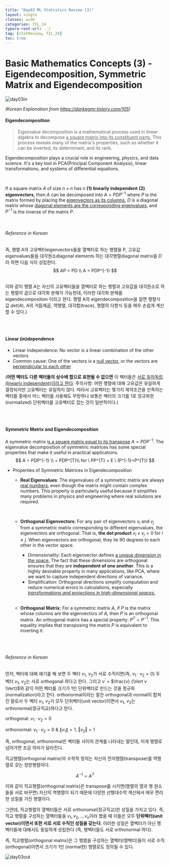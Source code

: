 ```yaml
---
title: "Day03 ML Statistics Review (3)"
layout: single
classes: wide
categories: TIL_24
typora-root-url: ../
tag: [statReview, TIL_24]
toc: true
---
```


# Basic Mathematics Concepts (3) - Eigendecomposition, Symmetric Matrix and Eigendecomposition

<img src="/blog/images/2024-05-16-TIL24_Day3/360F2DDF-9B34-4EE4-8A79-D4802F54D179.jpeg" alt="day03in">



*(Korean Explanation from https://darkpgmr.tistory.com/105)*

#### Eigendecomposition

> Eigenvalue decomposition is a mathematical process used in linear algebra to decompose <u>a square matrix into its constituent parts.</u> This process reveals many of the matrix's properties, such as whether it can be inverted, its determinant, and its rank. 

Eigendecomposition plays a crucial role in engineering, physics, and data science. It's a key tool in PCA(Principal Component Analysis), linear transformations, and systems of differential equations. 

<br>

If a square matrix $A$ of size $n \times n$ has $n$ **(1) linearly independent** **(2) eigenvectors**, then $A$ can be decomposed into $A= PDP^{-1}$ where $P$ is the matrix formed by placing the <u>eigenvectors as its columns</u>, $D$ is a diagonal matrix whose <u>diagonal elements are the corresponding eigenvalues</u>, and $P^{-1}$ is the inverse of the matrix $P$.

<br>

###### *Reference in Korean*

즉, 행렬 A의 고유벡터eigenvectors들을 열벡터로 하는 행렬을 P, 고유값eigenvalues들을 대각원소diagonal elements 하는 대각행렬diagonal matrix을 $D$라 하면 다음 식이 성립한다. <br>
$$
AP = PD \\
A = PDP^{-1}
$$

<br>이와 같이 행렬 A는 자신의 고유벡터들을 열벡터로 하는 행렬과 고유값을 대각원소로 하는 행렬의 곱으로 대각화 분해가 가능한데, 이러한 대각화 분해를 eigendecomposition 이라고 한다. 행렬 A의 eigendecomposition을 알면 행렬식 값 $det(A)$, A의 거듭제곱, 역행렬, 대각합(trace), 행렬의 다항식 등을 매우 손쉽게 계산할 수 있다.)

<br><br>

#### **Linear (in)dependence**

- Linear independence: No vector is a linear combination of the other vectors
- Common cause: One of the vectors is a <u>null vector</u>, or the vectors are <u>perpendicular to each other</u> <br>

(**어떤 벡터도 다른 벡터들의 상수배 합으로 표현될 수 없으면** 이 벡터들은 <u>서로 일차독립(linearly independent)이라고 한다</u>. 주의사항: 어떤 행렬에 대해 고유값은 유일하게 결정되지만 고유벡터는 유일하지 않다. 따라서 고유벡터는 몇가지 제약조건을 만족하는 벡터들 중에서 어느 벡터를 사용해도 무방하나 보통은 벡터의 크기를 1로 정규화한(normalized) 단위벡터를 고유벡터로 잡는 것이 일반적이다.)

<br><br>

#### **Symmetric Matrix and Eigendecomposition**

A symmetric matrix i<u>s a square matrix equal to its transpose</u> $A = PDP^{-1}$​. The eigenvalue decomposition of symmetric matrices has some special properties that make it useful in practical applications. 
$$
A = PDP^{-1}  \\
  = PDP^{T}\\
for \ PP^{T} = E \ (P^{-1}=P^{T})
$$




- Properties of Symmetric Matrices in Eigendecomposition
  
  - **Real Eigenvalues**: The eigenvalues of a symmetric matrix are always <u>real numbers</u>, even though the matrix might contain complex numbers. This property is particularly useful because it simplifies many problems in physics and engineering where real solutions are required.
  
    <br>
  
  - **Orthogonal** **Eigenvectors**: For any pair of eigenvectors $v_i$ and $v_j$ from a symmetric matrix corresponding to different eigenvalues, the eigenvectors are orthogonal. That is, **the dot product** $v_i \times v_j = 0$ for $i \neq j$​.  When eigenvectors are orthogonal, they lie 90 degrees to each other in the vector space. 
    
    - Dimensionality: Each eigenvector defines <u>a unique dimension in the space.</u> The fact that these dimensions are orthogonal ensures that they are **independent of one another**. This is a highly desirable property in many applications, like PCA, where we want to capture independent directions of variance.
    - Simplification: Orthogonal directions simplify computation and reduce numerical errors in calculations, especially <u>*transformations and projections in high-dimensional spaces.*</u>
    
    <br>
    
  - **Orthogonal Matrix**: For a symmetric matrix $A$, if $P$ is the matrix whose columns are the eigenvectors of $A$, then $P$ is an orthogonal matrix. An orthogonal matrix has a special property: $P^T = P^{-1}$. This equality implies that transposing the matrix $P$​ is equivalent to inverting it.

<br><br>

###### *Reference in Korean*

먼저, 벡터에 대해 얘기를 해 보면 두 벡터 $v_1$, $v_2$가 서로 수직이면(즉, $v_1·v_2=0$) 두 벡터 $v_1$, $v_2$는 서로 orthogonal 하다고 한다. 그리고 $v^{'}$ = $\frac{v} {\Vert v \Vert}$와 같이 어떤 벡터를 크기가 1인 단위벡터로 만드는 것을 정규화(normalization)라고 한다. orthonormal이라는 말은 orthogonal과 normal이 합쳐진 말로서 두 벡터 $v_1$, $v_2$가 모두 단위벡터(unit vector)이면서 $v_1$, $v_2$는 orthonormal(정규직교)하다고 한다.

orthogonal: $v_1·v_2= 0$

orthonormal: $v_1·v_2 = 0$  &  $\lVert v_1 \rVert =1$, $\Vert v_2 \Vert = 1$



즉, orthogonal, orthonormal은 벡터들 사이의 관계를 나타내는 말인데, 이게 행렬로 넘어가면 조금 의미가 달라진다.



직교행렬(orthogonal matrix)의 수학적 정의는 자신의 전치행렬(transpose)를 역행렬로 갖는 정방행렬이다.  

$$A^{-1} = A^T$$

이와 같이 직교행렬(orthogonal matrix)은 transpose를 시키면(행렬의 열과 행 원소들을 서로 바꾸면) 자신의 역행렬이 되기 때문에 다양한 선형대수학 계산에서 매우 편리한 성질을 가진 행렬이다.



그런데, 직교행렬의 열벡터들은 서로 orthonomal(정규직교)한 성질을 가지고 있다. 즉, 직교 행렬를 구성하는 열벡터들을 $v_1, v_2, .., v_n$이라 했을 때 이들은 모두 **단위벡터(unit vector)이면서 또한 서로 서로 수직인 성질을 갖는다**. 이러한 성질은 열벡터가 아닌 행벡터들에 대해서도 동일하게 성립한다 (즉, 행벡터들도 서로 orthonormal 하다).



즉, 직교행렬(orthogonal matrix)은 그 행렬을 구성하는 열벡터(행벡터)들이 서로 수직(orthogonal)이면서 크기가 1인 (normal한) 행렬로도 정의될 수 있다.



<img src="/blog/images/2024-05-16-TIL24_Day3/63841F63-292D-47F9-A914-317B42FE3350.jpeg" alt="day03out">

